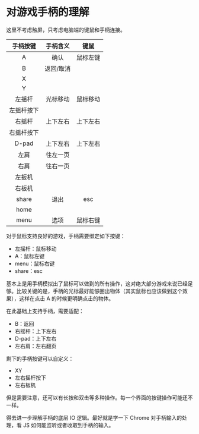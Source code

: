# 对游戏手柄的理解

这里不考虑触屏，只考虑电脑端的键鼠和手柄连接。

| 手柄按键 | 手柄含义 | 键鼠 |
|:-:|:-:|:-:|
| A | 确认 | 鼠标左键 |
| B | 返回/取消 |  |
| X |  |  |
| Y |  |  |
| 左摇杆 | 光标移动 | 鼠标移动 |
| 左摇杆按下 |  |  |
| 右摇杆 | 上下左右 | 上下左右 |
| 右摇杆按下 |  |  |
| D-pad | 上下左右 | 上下左右 |
| 左肩 | 往左一页 |  |
| 右肩 | 往右一页 |  |
| 左扳机 |  |  |
| 右板机 |  |  |
| share | 退出 | esc |
| home |  |  |
| menu | 选项 | 鼠标右键 |

对于鼠标支持良好的游戏，手柄需要绑定如下按键：

- 左摇杆：鼠标移动
- A：鼠标左键
- menu：鼠标右键
- share：esc

基本上是用手柄模拟出了鼠标可以做到的所有操作，这对绝大部分游戏来说已经足够。比较关键的是，手柄的光标最好能够圈出物体（其实鼠标也应该做到这个效果），这样在点击 A 的时候更明确点击的物体。

在此基础上支持手柄，需要适配：

- B：返回
- 右摇杆：上下左右
- D-pad：上下左右
- 左右肩：左右翻页

剩下的手柄按键可以自定义：

- XY
- 左右摇杆按下
- 左右板机

但是需要注意，还可以有长按和双击等多种操作。每一个界面的按键操作可能还不一样。

得去进一步理解手柄的底层 IO 逻辑。最好就是学一下 Chrome 对手柄输入的处理，看 JS 如何能监听或者收取到手柄的输入。
